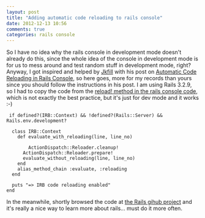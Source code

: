 ```yaml
---
layout: post
title: "Adding automatic code reloading to rails console"
date: 2012-12-13 10:56
comments: true
categories: rails console
---
```


So I have no idea why the rails console in development mode doesn't already do this, since the whole idea of the console in development mode is for us to mess around and test random stuff in development mode, right? Anyway, I got inspired and helped by [Jkfill](http://jkfill.com/) with his post on [Automatic Code Reloading in Rails Console](http://jkfill.com/2012/12/08/automatic-code-reloading-in-rails-console), so here goes, more for my records than yours since you should follow the instructions in his post. I am using Rails 3.2.9, so I had to copy the code from the [reload! method in the rails console code](https://github.com/rails/rails/blob/master/railties/lib/rails/console/app.rb#L25), which is not exactly the best practice, but it's just for dev mode and it works :-)

<pre><code> if defined?(IRB::Context) && !defined?(Rails::Server) && Rails.env.development?

  class IRB::Context
    def evaluate_with_reloading(line, line_no)

    	ActionDispatch::Reloader.cleanup!
      ActionDispatch::Reloader.prepare!
      evaluate_without_reloading(line, line_no)
    end
    alias_method_chain :evaluate, :reloading
  end

  puts "=> IRB code reloading enabled"
end
</pre></code>

In the meanwhile, shortly browsed the code at [the Rails gihub project](https://github.com/rails) and it's really a nice way to learn more about rails... must do it more often.
